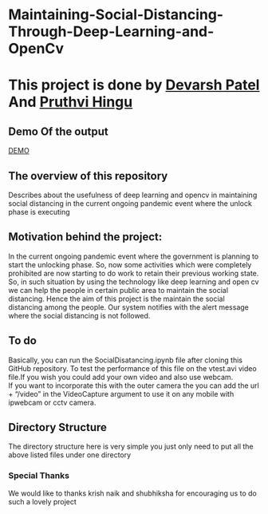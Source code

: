 # Maintaining-Social-Distancing-Through-Deep-Learning-and-OpenCv
# This project is done by <a href="https://github.com/Devarsh23 ">Devarsh Patel</a>  And <a href="https://github.com/pruthvi03 ">Pruthvi Hingu</a>
## Demo Of the output
<a href="https://youtu.be/KdOGJzS0kFA"> DEMO </a>
## The overview of this repository
Describes about the usefulness of deep learning and opencv in  maintaining social distancing in the current ongoing pandemic event where the unlock phase is executing <br />
## Motivation behind the project:
In the current ongoing pandemic event where the government is planning to start the unlocking phase. So, now some activities which were completely prohibited are now starting to do work to retain their previous working state. <br />
So, in such situation by using the technology like deep learning and open cv we can help the people in certain public area to maintain the social distancing. Hence the aim of this project is the maintain the social distancing among the people. Our system notifies with the alert message where the social distancing is not followed. <br />
## To do 
Basically, you can run the SocialDisatancing.ipynb file after cloning this GitHub repository. To test the performance of this file on the vtest.avi video file.If you wish you could add your own video and also use webcam. <br /> 
If you want to incorporate this with the outer camera the you can add the url + “/video” in the VideoCapture argument to use it on any mobile with ipwebcam or cctv camera. <br />
## Directory Structure
The directory structure here is very simple you just only need to put all the above listed files under one directory 
### Special Thanks
We would like to thanks krish naik and shubhiksha for encouraging us to do such a lovely project



